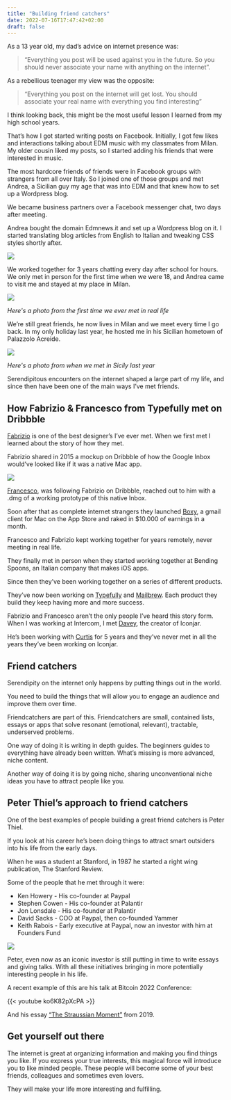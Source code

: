 ```yaml
---
title: "Building friend catchers"
date: 2022-07-16T17:47:42+02:00
draft: false
---
```


As a 13 year old, my dad’s advice on internet presence was:

> “Everything you post will be used against you in the future. So you should never associate your name with anything on the internet”.

As a rebellious teenager my view was the opposite:

> “Everything you post on the internet will get lost. You should associate your real name with everything you find interesting”

I think looking back, this might be the most useful lesson I learned from my high school years.

That’s how I got started writing posts on Facebook. Initially, I got few likes and interactions talking about EDM music with my classmates from Milan. My older cousin liked my posts, so I started adding his friends that were interested in music.

The most hardcore friends of friends were in Facebook groups with strangers from all over Italy. So I joined one of those groups and met Andrea, a Sicilian guy my age that was into EDM and that knew how to set up a Wordpress blog.

We became business partners over a Facebook messenger chat, two days after meeting.

Andrea bought the domain Edmnews.it and set up a Wordpress blog on it. I started translating blog articles from English to Italian and tweaking CSS styles shortly after.

![](/friendcatchers/edm-news-croatia.jpg)

We worked together for 3 years chatting every day after school for hours. We only met in person for the first time when we were 18, and Andrea came to visit me and stayed at my place in Milan.

![](/friendcatchers/ferro-andre.jpg)

_Here's a photo from the first time we ever met in real life_

We’re still great friends, he now lives in Milan and we meet every time I go back. In my only holiday last year, he hosted me in his Sicilian hometown of Palazzolo Acreide.

![](/friendcatchers/ferru-andre-2021.jpeg)

_Here's a photo from when we met in Sicily last year_

Serendipitous encounters on the internet shaped a large part of my life, and since then have been one of the main ways I’ve met friends.

## How Fabrizio & Francesco from Typefully met on Dribbble

[Fabrizio](https://fabrizio.so) is one of the best designer’s I’ve ever met. When we first met I learned about the story of how they met.

Fabrizio shared in 2015 a mockup on Dribbble of how the Google Inbox would’ve looked like if it was a native Mac app.

![](/friendcatchers/inbox-for-mac.jpeg)

[Francesco](https://twitter.com/frankdilo), was following Fabrizio on Dribbble, reached out to him with a .dmg of a working prototype of this native Inbox.

Soon after that as complete internet strangers they launched [Boxy](https://www.producthunt.com/products/boxy-2#boxy-3), a gmail client for Mac on the App Store and raked in $10.000 of earnings in a month.

Francesco and Fabrizio kept working together for years remotely, never meeting in real life.

They finally met in person when they started working together at Bending Spoons, an Italian company that makes iOS apps.

Since then they’ve been working together on a series of different products.

They’ve now been working on [Typefully](https://typefully.com) and [Mailbrew](https://mailbrew.com). Each product they build they keep having more and more success.

Fabrizio and Francesco aren’t the only people I’ve heard this story form. When I was working at Intercom, I met [Davey](https://twitter.com/daveyheuser), the creator of Iconjar.

He’s been working with [Curtis](https://twitter.com/curthard89) for 5 years and they’ve never met in all the years they’ve been working on Iconjar.

## Friend catchers

Serendipity on the internet only happens by putting things out in the world.

You need to build the things that will allow you to engage an audience and improve them over time.

Friendcatchers are part of this. Friendcatchers are small, contained lists, essays or apps that solve resonant (emotional, relevant), tractable, underserved problems.

One way of doing it is writing in depth guides. The beginners guides to everything have already been written. What’s missing is more advanced, niche content.

Another way of doing it is by going niche, sharing unconventional niche ideas you have to attract people like you.

## Peter Thiel’s approach to friend catchers

One of the best examples of people building a great friend catchers is Peter Thiel.

If you look at his career he’s been doing things to attract smart outsiders into his life from the early days.

When he was a student at Stanford, in 1987 he started a right wing publication, The Stanford Review.

Some of the people that he met through it were:

- Ken Howery - His co-founder at Paypal
- Stephen Cowen - His co-founder at Palantir
- Jon Lonsdale - His co-founder at Palantir
- David Sacks - COO at Paypal, then co-founded Yammer
- Keith Rabois - Early executive at Paypal, now an investor with him at Founders Fund

![](/friendcatchers/thiel-mafia.jpg)

Peter, even now as an iconic investor is still putting in time to write essays and giving talks. With all these initiatives bringing in more potentially interesting people in his life.

A recent example of this are his talk at Bitcoin 2022 Conference:

{{< youtube ko6K82pXcPA >}}

And his essay [“The Straussian Moment”](https://github.com/renebidart/papers/blob/master/straussian_moment.pdf) from 2019.

## Get yourself out there

The internet is great at organizing information and making you find things you like. If you express your true interests, this magical force will introduce you to like minded people. These people will become some of your best friends, colleagues and sometimes even lovers.

They will make your life more interesting and fulfilling.
